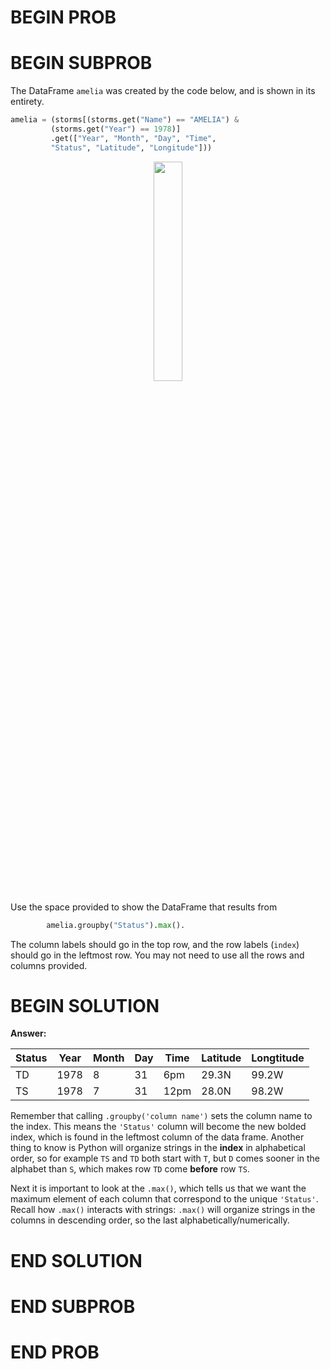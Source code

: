 # BEGIN PROB

# BEGIN SUBPROB

The DataFrame `amelia` was created by the code below, and is shown in its entirety.

```py
amelia = (storms[(storms.get("Name") == "AMELIA") &
         (storms.get("Year") == 1978)]
         .get(["Year", "Month", "Day", "Time",
         "Status", "Latitude", "Longitude"]))
```
<center><img src='../assets/images/wi23-midterm/q3_wi23-midterm.png' width=30%></center>

Use the space provided to show the DataFrame that results from
```py
        amelia.groupby("Status").max().
```
The column labels should go in the top row, and the row labels (`index`) should go in the
leftmost row. You may not need to use all the rows and columns provided.


# BEGIN SOLUTION

**Answer:**

|Status|Year|Month|Day|Time|Latitude|Longtitude|
|---|---|---|---|---|---|---|
|TD|1978|8|31|6pm|29.3N|99.2W|
|TS|1978|7|31|12pm|28.0N|98.2W|

Remember that calling `.groupby('column name')` sets the column name to the index. This means the `'Status'` column will become the new bolded index, which is found in the leftmost column of the data frame. Another thing to know is Python will organize strings in the **index** in alphabetical order, so for example `TS` and `TD` both start with `T`, but `D` comes sooner in the alphabet than `S`, which makes row `TD` come **before** row `TS`.

Next it is important to look at the `.max()`, which tells us that we want the maximum element of each column that correspond to the unique `'Status'`. Recall how `.max()` interacts with strings: `.max()` will organize strings in the columns in descending order, so the last alphabetically/numerically.

# END SOLUTION

# END SUBPROB

# END PROB

